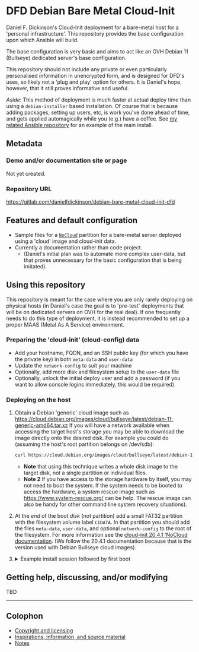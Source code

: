 # DFD Debian Bare Metal Cloud-Init

Daniel F. Dickinson's Cloud-Init deployment for a bare-metal host for a
'personal infrastructure'. This repository provides the base configuration
upon which Ansible will build.

The base configuration is very basic and aims to act like an OVH Debian 11
(Bullseye) dedicated server's base configuration.

This repository should not include any private or even particularly personalised
information in unencrypted form, and is designed for DFD's uses, so likely not
a 'plug and play' option for others. It is Daniel's hope, however, that it still
proves informative and
useful.

_Aside_: This method of deployment is much faster at actual deploy time than
using a `debian-installer` based installation. Of course that is because adding
packages, setting up users, etc, is work you've done ahead of time, and gets
applied automagically while you (e.g.) have a coffee. See [my related Ansible
repository](https://gitlab.com/danielfdickinson/debian-libvirt-ansible-dfd) for
an example of the main install.

## Metadata

### Demo and/or documentation site or page

Not yet created.

### Repository URL

<https://gitlab.com/danielfdickinson/debian-bare-metal-cloud-init-dfd>

## Features and default configuration

* Sample files for a
	[`NoCloud`](https://cloudinit.readthedocs.io/en/20.4.1/topics/datasources/nocloud.html)
	partition for a bare-metal server deployed using a 'cloud' image and
	cloud-init data.
* Currently a documentation rather than code project.
	* (Daniel's initial plan was to automate more complex user-data, but
	that proves unnecessary for the basic configuration that is being imitated).

## Using this repository

This repository is meant for the case where you are only rarely deploying on
physical hosts (in Daniel's case the goal is to 'pre-test' deployments that will
be on dedicated servers on OVH for the real deal). If one frequently needs to do
this type of deployment, it is instead recommended to set up a proper MAAS
(Metal As A Service) environment.

### Preparing the 'cloud-init' (cloud-config) data

* Add your hostname, FQDN, and an SSH public key (for which you have the private
	key) in both `meta-data` and `user-data`
* Update the `network-config` to suit your machine
* Optionally, add more disk and filesystem setup to the `user-data` file
* Optionally, unlock the initial deploy user and add a password (if you want to
	allow console logins immediately, this would be required).

### Deploying on the host

1. Obtain a Debian 'generic' cloud image such as
<https://cloud.debian.org/images/cloud/bullseye/latest/debian-11-generic-amd64.tar.xz>
	If you will have a network available when accessing the target host's
	storage you may be able to download the image directly onto the desired
	disk. For example you could do (assuming the host's root partition belongs on
	/dev/sdb):

	```bash
	curl https://cloud.debian.org/images/cloud/bullseye/latest/debian-11-generic-amd64.tar.xz | tar -O -xJf - disk.raw | dd of=/dev/sdb bs=1M
	```

	* **Note** that using this technique writes a whole disk image to the target
	disk, not a single partition or individual files.
	* **Note 2** If you have access to the storage hardware by itself, you may
	not need to	boot the system. If the system needs to be booted to access the
	hardware, a system rescue image such as <https://www.system-rescue.org/>
	can be help. The rescue image can also be handy for other command line
	system recovery situations).

2. At the _end_ of the boot _disk_ (not partition) add a small FAT32 partition
	with the filesystem volume label `CIDATA`. In that partition you should add
	the files `meta-data`, `user-data`, and optional `network-config` to the root
	of the filesystem. For more information see the [cloud-init 20.4.1 'NoCloud
	documentation](https://cloudinit.readthedocs.io/en/20.4.1/topics/datasources/nocloud.html).
	(We follow the 20.4.1 documentation because that is the version used with
	Debian Bullseye cloud images).

3. <details>
	<summary>Example install session followed by first boot</summary>

	``` text
	GNU GRUB  version 2:2.06.r334.g340377470-1
	+----------------------------------------------------------------------------+
	|  Boot SystemRescue using default options                                   |
	|  Boot SystemRescue and copy system to RAM (copytoram)                      |
	| *Boot with serial and copy system to RAM (copytoram)                       |
	|  Boot SystemRescue and verify integrity of the medium (checksum)           |
	|  [...]                                                                     |
	+----------------------------------------------------------------------------+
	Use the ^ and v keys to select which entry is highlighted.
	Press enter to boot the selected OS, `e' to edit the commands
	before booting or `c' for a command-line.

	The highlighted entry will be executed automatically in 90s

	:: running early hook [udev]
	Starting version 251.6-2-arch

	[...]

	:: Mounting '/dev/disk/by-label/RESCUE905' to '/run/archiso/bootmnt'
	:: Device '/dev/disk/by-label/RESCUE905' mounted successfully.

	[...]

	Welcome to SystemRescue 9.05!

	[  OK  ] Created slice Slice /system/getty.
	[  OK  ] Created slice Slice /system/modprobe.
	[...]
	Starting D-Bus System Message Bus...
	Starting SSH Key Generation...
	Starting SystemRescue Init&hellip;lization, before networking...
	Starting User Login Management...
	[  OK  ] Started D-Bus System Message Bus.
	[  OK  ] Started User Login Management.
	[  OK  ] Listening on Load/Save RF &hellip;itch Status /dev/rfkill Watch.
	[...]
	[  OK  ] Reached target Preparation for Logins.
	[  OK  ] Started Getty on tty1.
	[  OK  ] Started Serial Getty on ttyS0.
	[  OK  ] Reached target Login Prompts.
	[  OK  ] Reached target Multi-User System.

	========= SystemRescue 9.05 (x86_64) ======== ttyS0/6 =========
	https://www.system-rescue.org/

	* Console environment :
		Run setkmap to choose the keyboard layout (also accessible with the arrow up key)
		Run manual to read the documentation of SystemRescue

	* Graphical environment :
		Type startx to run the graphical environment
		X.Org comes with the XFCE environment and several graphical tools:
		- Partition manager: .. gparted
		- Web browser: ........ firefox
		- Text editor: ........ featherpad

	sysrescue login: root (automatic login)

	[root@sysrescue ~]# lsblk -o NAME,SIZE,FSTYPE,LABEL,UUID,MOUNTPOINT
	NAME   SIZE FSTYPE LABEL     UUID              MOUNTPOINT
	loop0  656.6M squash                          /run/archi
	sda    931.5G
	├─sda1 930.5G ext4           e9d180ca-4d05-4e4f-b99e-8c49d6ff5ee7
	├─sda2 953M vfat   CIDATA    0E6B-8C93
	├─sda14 3M
	└─sda15 124M vfat            D2A8-932D
	sdb    1.8T
	└─sdb1 1.8T LVM2_m           etC2dD-f1ph-2Ilc-s9IS-0b9f-k3Zf-D40IOW
	sdc    1.8T
	└─sdc1 1.8T LVM2_m           fvu0Ic-eyX1-3Tpp-02k4-B4zv-tImL-bZ01et
	sdd    0B
	sde    0B
	sdf    0B
	sdg    0B
	sdh    1.7G iso966 RESCUE905 2023-01-31-01-59-58-00
	├─sdh1 730M iso966 RESCUE905 2023-01-31-01-59-58-00
	└─sdh2 1.4M vfat             7F86-83CD
	sr0    1024M

	[root@sysrescue ~]# eject /dev/sdh
	[root@sysrescue ~]# lsblk -oeNAME,SIZE,FSTYPE,LABEL,UUID,MOUNTPOINT
	NAME   SIZE FSTYPE LABEL     UUID              MOUNTPOINT
	loop0  656.6M squash                          /run/archi
	sda    931.5G
	├─sda1 930.5G ext4           e9d180ca-4d05-4e4f-b99e-8c49d6ff5ee7
	├─sda2 953M vfat   CIDATA    0E6B-8C93
	├─sda14 3M
	└─sda15 124M vfat            D2A8-932D
	sdb    1.8T
	└─sdb1 1.8T LVM2_m           etC2dD-f1ph-2Ilc-s9IS-0b9f-k3Zf-D40IOW
	sdc    1.8T
	└─sdc1 1.8T LVM2_m           fvu0Ic-eyX1-3Tpp-02k4-B4zv-tImL-bZ01et
	sdd    0B
	sde    0B
	sdf    0B
	sdg    0B
	sr0    1024M
	[root@sysrescue ~]# lsblk -o NAME,SIZE,FSTYPE,LABEL,UUID,MOUNTPOINT
	NAME   SIZE FSTYPE LABEL     UUID              MOUNTPOINT
	loop0  656.6M squash                          /run/archi
	sda    931.5G
	├─sda1 930.5G ext4           e9d180ca-4d05-4e4f-b99e-8c49d6ff5ee7
	├─sda2 953M vfat   CIDATA    0E6B-8C93
	├─sda14 3M
	└─sda15 124M vfat            D2A8-932D
	sdb    1.8T
	└─sdb1 1.8T LVM2_m           etC2dD-f1ph-2Ilc-s9IS-0b9f-k3Zf-D40IOW
	sdc    1.8T
	└─sdc1 1.8T LVM2_m           fvu0Ic-eyX1-3Tpp-02k4-B4zv-tImL-bZ01et
	sdd    0B
	sde    0B
	sdf    0B
	sdg    0B
	sr0    1024M
	sdh    7.3G ext4   Bare-metal via c   xxxxxxxxxxx-xxxxxx-xxxxx-xxxxx
	sr0   1024M
	[root@sysrescue ~]# mount /dev/sdh /mnt
	[root@sysrescue ~]# cd /mnt
	[root@sysrescue /mnt]# ls
	debian-11-generic-amd64-20230124-1270.tar.xz  lost+found  nocloud
	[root@sysrescue /mnt]# mkdir /media
	[root@sysrescue /mnt]# tar -O -xvJf debian-11-generic-amd64-20230124-1270.tar.xz disk.raw | dd of=/dev/sda1 bs=1M
	disk.raw
	0+190212 records in
	0+190212 records out
	2147483648 bytes (2.1 GB, 2.0 GiB) copied, 30.1568 s, 71.2 MB/s
	[root@sysrescue /mnt]# parted /dev/sda
	GNU Parted 3.5
	Using /dev/sda
	Welcome to GNU Parted! Type 'help' to view a list of commands.
	(parted) print
	Warning: Not all of the space available to /dev/sda appears to be used, you can
	fix the GPT to use all of the space (an extra 1949330864 blocks) or continue
	with the current setting?
	Fix/Ignore? fix
	Model: ATA CT1000BX100SSD1 (scsi)
	Disk /dev/sda: 1000GB
	Sector size (logical/physical): 512B/512B
	Partition Table: gpt
	Disk Flags:

	Number Start    End       Size      File system  Name  Flags
	14     1049kB   4194kB    3146kB    bios_grub
	15     4194kB    134MB    130MB     fat16              boot, esp
	1       134MB   2147MB   2013MB     ext4

	(parted) mkpart "" fat32 -1G -1
	(parted) print
	Model: ATA CT1000BX100SSD1 (scsi)
	Disk /dev/sda: 1000GB
	Sector size (logical/physical): 512B/512B
	Partition Table: gpt
	Disk Flags:

	Number Start    End       Size      File system  Name  Flags
	14     1049kB   4194kB    3146kB    bios_grub
	15     4194kB    134MB    130MB     fat16              boot, esp
	1       134MB   2147MB   2013MB     ext4
	2       999GB   1000GB    999MB     fat32              msftdata

	(parted) quit
	Information: You may need to update /etc/fstab.

	[root@sysrescue /mnt]# mkfs.vfat -F 32 -n CIDATA /dev/sda2
	mkfs.fat 4.2 (2021-01-31)
	[root@sysrescue /mnt]# mount /dev/sda2 /media
	[root@sysrescue /mnt]# ls /media/
	[root@sysrescue /mnt]# mount
	proc on /proc type proc (rw,nosuid,nodev,noexec,relatime)
	sys on /sys type sysfs (rw,nosuid,nodev,noexec,relatime)
	[...]
	tmpfs on /run/user/0 type tmpfs (rw,nosuid,nodev,relatime,size=3180068k,nr_inodes=795017,mode=700,inode64)
	/dev/sdh on /mnt type ext4 (rw,relatime)
	/dev/sda2 on /media type vfat (rw,relatime,fmask=0022,dmask=0022,codepage=437,iocharset=ascii,shortname=mixed,utf8,errors=remount-ro)
	[root@sysrescue /mnt]# ls nocloud/
	meta-data  network-config  user-data
	[root@sysrescue /mnt]# cp nocloud/* /media/
	[root@sysrescue /mnt]# ls /media/
	meta-data  network-config  user-data
	[root@sysrescue /mnt]# umount /media
	[root@sysrescue /mnt]# cd /
	[rooejectt/dev/sdhloud/*o/media/a
	[root@sysrescue /]# mount
	proc on /proc type proc (rw,nosuid,nodev,noexec,relatime)
	sys on /sys type sysfs (rw,nosuid,nodev,noexec,relatime)
	[...]
	tmpfs on /run/user/0 type tmpfs (rw,nosuid,nodev,relatime,size=3180068k,nr_inodes=795017,mode=700,inode64)

	tar -O -xvJf debian-11-generic-amd64-20230124-1270.tar.xz disk.raw | dd of=/dev/mkdirs/media
	lsblk -o NAME,SIZE,FSTYPE,LABEL,UUID,MOUNTPOINT
	NAME    SIZE    FSTYPE  LABEL         UUID             MOUNTPOINT
	loop0    656.6M squashf                               /run/archis
	sda      931.5G
	├─sda1     1.9G ext4                    e9d180ca-4d05-4e4f-b99e-8c49d6ff5ee7
	├─sda2     953M vfat    CIDATA        9B59-C16F
	├─sda14      3M
	└─sda15    124M vfat                  D2A8-932D
	sdb        1.8T
	└─sdb1     1.8T LVM2_me               ftC6dA-fOpg-1Ikc-s0YS-0b9f-k3Zf-D40IOW
	sdc        1.8T
	└─sdc1     1.8T LVM2_me               fbu0Pc-esXk-3Too-01t5-B4zv-tImL-bZ01et
	sdd          0B
	sde          0B
	sdf          0B
	sdg          0B
	sr0       1024M
	[root@sysrescue /]# reboot
	[root@sysrescue /]#
		Stopping Session 1 of User root...
		Stopping Session 2 of User root...
	[  OK  ] Removed slice Slice /system/modprobe.
	[  OK  ] Stopped target Multi-User System.
	[...]
	[  OK  ] Reached target System Shutdown.
	[  OK  ] Reached target Late Shutdown Services.
	[  OK  ] Finished System Reboot.
	[  OK  ] Reached target System Reboot.
	[...]
	[  393.223783] shutdown[1]: Failed to finalize file systems, loop devices, ignoring.
	[  393.508673] reboot: Restarting system
	--------------------------------------------------------------------------------
	[    0.000000] Linux version 5.10.0-21-amd64 (debian-kernel@lists.debian.org) (gcc-10 (Debian 10.2.1-6) 10.2.1 20210110, GNU ld (GNU Binutils for Debian) 2.35.2) #1 SMP Debian 5.10.162-1 (2023-01-21)
	[    0.000000] Command line: BOOT_IMAGE=/boot/vmlinuz-5.10.0-21-amd64 root=UUID=xxxxxx-xxxxxx-xxxxxx-xxxx ro console=tty0 console=ttyS0,115200 earlyprintk=ttyS0,115200 consoleblank=0
	[    0.000000] x86/fpu: Supporting XSAVE feature 0x001: 'x87 floating point registers'
	[    0.000000] x86/fpu: Supporting XSAVE feature 0x002: 'SSE registers'
	[    0.000000] x86/fpu: Supporting XSAVE feature 0x004: 'AVX registers'
	[    0.000000] x86/fpu: xstate_offset[2]:  576, xstate_sizes[2]:  256
	[    0.000000] x86/fpu: Enabled xstate features 0x7, context size is 832 bytes, using 'standard' format.
	[    0.000000] BIOS-provided physical RAM map:
	[...]
	[    5.499258] usbcore: registered new interface driver uas
	[    5.503608] hub 8-0:1.0: 5 ports detected
	Begin: Loading essential drivers ... done.
	[...]
	Begin: Running /scripts/init-premount ... done.
	[...]
	Welcome to Debian GNU/Linux 11 (bullseye)!

	[    6.642082] systemd[1]: Set hostname to <debian>.
	[    6.648738] random: systemd: uninitialized urandom read (16 bytes read)
	[...]
	[  OK  ] Finished Load AppArmor profiles.
	[  OK  ] Started ifup for enp1s0.
	[  OK  ] Started ifup for enp3s0.
		Starting Raise network interfaces...
	[*     ] A start job is running for Raise network interfaces (5s / 5min 3s)
	[   12.698722] e1000e 0000:03:00.0 enp3s0: NIC Link is Up 1000 Mbps Full Duplex, Flow Control: Rx/Tx
	[   12.709838] IPv6: ADDRCONF(NETDEV_CHANGE): enp3s0: link becomes ready
	[   12.782696] e1000e 0000:01:00.0 enp1s0: NIC Link is Up 1000 Mbps Full Duplex, Flow Control: Rx/Tx
	[   12.794432] IPv6: ADDRCONF(NETDEV_CHANGE): enp1s0: link becomes ready
	[...]
	[  OK  ] Finished Raise network interfaces.
	[  OK  ] Reached target Network.
		Starting Initial cloud-ini&hellip; (metadata service crawler)...
	[   20.902510] cloud-init[727]: Cloud-init v. 20.4.1 running 'init' at Tue, 31 Jan 2023 14:49:11 +0000. Up 20.87 seconds.
	[   20.924705] cloud-init[727]: ci-info: +++++++++++++++++++++++++++++++++++++++Net device info+++++++++++++++++++++++++++++++++++++++
	[   20.951306] cloud-init[727]: ci-info: +--------+------+------------------------------+--------------+--------+-------------------+
	[   20.975323] cloud-init[727]: ci-info: | Device |  Up  |     Address                  |      Mask    | Scope  |   Hw-Address      |
	[   20.999314] cloud-init[727]: ci-info: +--------+------+------------------------------+--------------+--------+-------------------+
	[...]
	[   23.502767] cloud-init[808]: Cloud-init v. 20.4.1 running 'modules:config' at Tue, 31 Jan 2023 14:49:13 +0000. Up 22.35 seconds.
	[   23.528529] cloud-init[824]: Cloud-init v. 20.4.1 running 'modules:final' at Tue, 31 Jan 2023 14:49:14 +0000. Up 23.34 seconds.
	[   23.565264] cloud-init[824]: Get:1 http://security.debian.org/debian-security bullseye-security InRelease [48.4 kB]
	[   23.583425] cloud-init[824]: Get:2 http://deb.debian.org/debian bullseye InRelease [116 kB]
	[   23.626995] cloud-init[824]: Get:3 http://deb.debian.org/debian bullseye-updates InRelease [44.1 kB]
	[...]

	Debian GNU/Linux 11 dlcicl01 ttyS0

	dlcicl01 login:

	[   28.875554] cloud-init[824]: Fetched 25.0 MB in 5s (4629 kB/s)
	[   29.773719] cloud-init[824]: Reading package lists...
	[   29.858709] cloud-init[824]: Reading package lists...
	[   30.074568] cloud-init[824]: Building dependency tree...
	[   30.074802] cloud-init[824]: Reading state information...
	[   30.339086] cloud-init[824]: Calculating upgrade...
	[   30.629502] cloud-init[824]: The following packages will be upgraded:
	[   30.632259] cloud-init[824]:     bind9-host bind9-libs curl libcurl3-gnutls libcurl4
	[   30.747156] cloud-init[824]: 5 upgraded, 0 newly installed, 0 to remove and 0 not upgraded.
	[...]
	[   33.768063] cloud-init[824]: Cloud-init v. 20.4.1 finished at Tue, 31 Jan 2023 14:49:24 +0000. Datasource DataSourceNoCloud [seed=/dev/sda2][dsmode=net].  Up 33.76 seconds

	dlcicl01 login:
	```

	</details>

## Getting help, discussing, and/or modifying

TBD

-------

## Colophon

* [Copyright and licensing](LICENSE)
* [Inspirations, information, and source material](ACKNOWLEDGEMENTS.md)
* [Notes](README-NOTES.md)
